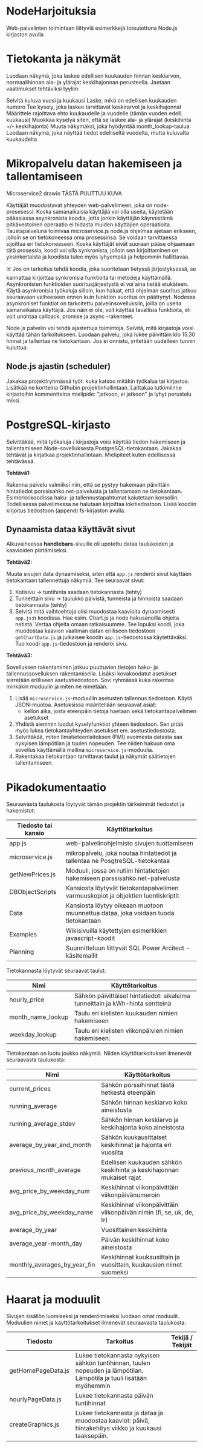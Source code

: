 # NodeHarjoituksia
Web-palvelinten toimintaan liittyviä esimerkkejä toteutettuna Node.js kirjaston avulla

# Tietokanta ja näkymät
Luodaan näkymä, joka laskee edellisen kuukauden hinnan keskiarvon, normaalihinnan ala- ja ylärajat keskihajonnan perusteella. Jaetaan vaatimukset tehtäviksi tyyliin:

Selvitä kuluva vuosi ja kuukausi
Laske, mikä on edellisen kuukauden numero
Tee kysely, joka laskee tarvittavat keskirarvot ja keskihajonnat
Määrittele rajoittava ehto kuukaudelle ja vuodelle (tämän vuoden edell. kuukausi)
Muokkaa kyselyä siten, että se laskee ala- ja ylärajat (keskihinta +/- keskihajonta)
Muuta näkymäksi, joka hyödyntää month_lookup-taulua.
Luodaan näkymä, joka näyttää tiedot edelliseltä vuodelta, mutta kuluvalta kuukaudelta

# Mikropalvelu datan hakemiseen ja tallentamiseen
Microservice2 drawio TÄSTÄ PUUTTUU KUVA

Käyttäjät muodostavat yhteyden web-palvelimeen, joka on node-prosesessi. Koska samanaikaisia käyttäjiä voi olla useita, käytetään pääasiassa asynkronista koodia, jotta jonkin käyttäjän käynnistämä pitkäkestoinen operaatio ei hidasta muiden käyttäjien operaatioita. Taustapalveluna toimivaa microservice.js node.js ohjelmaa ajetaan erikseen, jolloin se on tietokoneessa oma prosessinsa. Se voidaan tarvittaessa sijoittaa eri tietokoneeseen. Koska käyttäjät eivät suoraan pääse ohjaamaan tätä prosessia, koodi voi olla synkronista, jolloin sen kirjoittaminen on yksinkertaista ja koodista tulee myös lyhyempää ja helpommin hallittavaa.

☠️ Jos on tarkoitus tehdä koodia, joka suoritetaan tietyssä järjestyksessä, se kannattaa kirjoittaa synkronisia funktioita tai metodeja käyttämällä. Asynkronisten funktioiden suoritusjärjestystä ei voi aina tietää etukäteen. Käytä asynkronisia työkaluja silloin, kun haluat, että ohjelman suoritus jatkuu seuraavaan vaiheeseen ennen kuin funktion suoritus on päättynyt. Nodessa asynkroniset funktiot on tarkoitettu palvelinsovelluksiin, joilla on useita samanaikaisia käyttäjiä. Jos näin ei ole, voit käyttää tavallisia funktioita, eli voit unohtaa callback, promise ja async -rakenteet.

Node.js palvelin voi tehdä ajastettuja toimintoja. Selvitä, mitä kirjastoja voisi käyttää tähän tarkoitukseen. Luodaan palvelu, joka lukee päivittäin klo 15.30 hinnat ja tallentaa ne tietokantaan. Jos ei onnistu, yritetään uudelleen tunnin kuluttua.

## Node.js ajastin (scheduler)
Jakakaa projektiryhmässä työt: kuka katsoo mitäkin työkalua tai kirjastoa. Lisätkää ne kortteina Githubin projektinhallintaan. Laittakaa tutkimiinne kirjastoihin kommentteina mielipide: "jatkoon, ei jatkoon" ja lyhyt perustelu miksi.

# PostgreSQL-kirjasto
Selvittäkää, mitä työkaluja / kirjastoja voisi käyttää tiedon hakemiseen ja tallentamiseen Node-sovelluksesta PostgreSQL-tietokantaan. Jakakaa tehtävät ja kirjatkaa projektinhallintaan. Mielipiteet kuten edellisessä tehtävässä.

**Tehtävä1:**

Rakenna palvelu valmiiksi niin, että se pystyy hakemaan päivittäin hintatiedot porssisahko.net-palvelusta ja tallentamaan ne tietokantaan. Esimerkkikoodissa haku- ja tallennustapahtumat kaiutetaan konsoliin. Todellisessa palvelimessa ne halutaan kirjoittaa lokitiedostoon. Lisää koodiin kirjoitus tiedostoon (append) fs-kirjaston avulla.

## Dynaamista dataa käyttävät sivut
Alkuvaiheessa **handlebars**-sivuille oli upotettu dataa taulukoiden ja kaavioiden piirtämiseksi.

**Tehtävä2:**

Muuta sivujen data dynaamiseksi, siten että `app.js` renderöi sivut käyttäen tietokantaan tallennettuja näkymiä. Tee seuraavat sivut:
1. Kotisivu -> tuntihinta saadaan tietokannasta (tehty)
2. Tunneittain sivu -> taulukko päivistä, tunneista ja hinnoista saadaan tietokannasta (tehty)
3.  Selvitä mitä vaihtoehtoja olisi muodostaa kaavioita dynaamisesti `app.js`:n koodissa. Hae esim. Chart.js ja node hakusanoilla ohjeita netistä. Vertaa ohjeita omaan ratkaisuumme. Tee lopuksi koodi, joka muodostaa kaavion vaatiman datan erilliseen tiedostoon `getChartData.js` ja julkaisee koodin `app.js`-tiedostossa käytettäväksi. Tuo koodi `app.js`-tiedostoon ja renderöi sivu.

**Tehtävä3:**

Sovelluksen rakentaminen jatkuu puuttuvien tietojen haku- ja tallennussovelluksen rakentamisella. Lisäksi kovakoodatut asetukset siirretään erilliseen asetustiedostoon. Sovi ryhmässä kuka rakentaa minkäkin moduulin ja miten ne nimetään. 
1. Lisää `microservice.js`-moduuliin asetusten tallennus tiedostoon. Käytä JSON-muotoa. Asetuksissa määritellään seuraavat asiat:
   - kellon aika, josta eteenpäin tietoja haetaan sekä tietokantapalvelimen asetukset
2. Yhdistä aiemmin luodut kyselyfunktiot yhteen tiedostoon. Sen pitää myös lukea tietokantayhteyden asetukset em. asetustiedostosta.
3. Selvittäkää, miten Ilmatieteenlaitoksen (FMI) avoimesta datasta saa nykyisen lämpötilan ja tuulen nopeuden. Tee niiden hakuun oma sovellus käyttämällä mallina `microservice.js`-moduulia.
4. Rakentakaa tietokantaan tarvittavat taulut ja näkymät säätietojen tallentamiseen. 


   
# Pikadokumentaatio
Seuraavasta taulukosta löytyvät tämän projektin tärkeimmät tiedostot ja hakemistot:

| Tiedosto tai kansio |	Käyttötarkoitus |
|---|---|
app.js	| web-palvelinohjelmisto sivujen tuottamiseen
microservice.js	| mikropalvelu, joka noutaa hintatiedot ja tallentaa ne PosgtreSQL-tietokantaa
getNewPrices.js	| Moduuli, jossa on rutiini hintatietojen hakemiseen porssisahko.net-palvelusta
DBObjectScripts	| Kansiosta löytyvät tietokantapalvelimen varmuuskopiot ja objektien luontiskriptit
Data	| Kansiosta löytyy oikeaan muotoon muunnettua dataa, joka voidaan tuoda tietokantaan
Examples	| Wikisivuilla käytettyjen esimerkkien javascript-koodit
Planning	| Suunnitteluun liittyvät SQL Power Arcitect -käsitemallit
Tietokannasta löytyvät seuraavat taulut:

| Nimi	| Käyttötarkoitus |
|---|---|
hourly_price	| Sähkön päivittäiset hintatiedot: aikaleima tunneittain ja kWh-hinta sentteinä
month_name_lookup	| Taulu eri kielisten kuukauden nimien hakemiseen
weekday_lookup	| Taulu eri kielisten viikonpäivien nimien hakemiseen.
Tietokantaan on luotu joukko näkymiä. Niiden käyttötarkoitukset ilmenevät seuraavasta taulukosta:

| Nimi	| Käyttötarkoitus |
|---|---|
current_prices |	Sähkön pörssihinnat tästä hetkestä eteenpäin
running_average	| Sähkön hinnan keskiarvo koko aineistosta
running_average_stdev	| Sähkön hinnan keskiarvo ja keskihajonta koko aineistosta
average_by_year_and_month	| Sähkön kuukausittaiset keskihinnat ja hajonta eri vuosilta
previous_month_average	| Edellisen kuukauden sähkön keskihinta ja keskihajonnan mukaiset rajat
avg_price_by_weekday_num	| Keskihinnat viikonpäivittäin viikonpäivänumeroin
avg_price_by_weekday_name	| Keskihinnat viikonpäivittäin viikonpäivän nimin (fi, se, uk, de, tr)
average_by_year	| Vuosittainen keskihinta
average_year-month_day	| Päivän keskihinnat koko aineistosta
monthly_averages_by_year_fin	| Keskihinnat kuukausittain ja vuosittain, kuukausien nimet suomeksi

# Haarat ja moduulit
Sivujen sisällön luomiseksi ja renderöimiseksi luodaan omat moduulit. Moduulien nimet ja käyttötarkoitukset ilmenevät seuraavasta taulukosta: 

| Tiedosto | Tarkoitus | Tekijä / Tekijät |
|---|---|---|
getHomePageData.js | Lukee tietokannasta nykyisen sähkön tuntihinnan, tuulen nopeuden ja lämpötilan. Lämpötila ja tuuli lisätään myöhemmin
hourlyPageData.js | Lukee tietokannasta päivän tuntihinnat
createGraphics.js | Lukee tietokannasta ja dataa ja muodostaa kaaviot: päivä, hintakehitys viikko ja kuukausi taaksepäin. 
